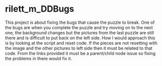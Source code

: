 # rilett_m_DDBugs
This project is about fixing the bugs that cause the puzzle to break. One of the bugs are when you complete the puzzle and try moving on to the next one, the background changes but the pictures from the last puzzle are still there and is difficult to put back on the left side.
How I would approach this is by looking at the script and reset code. If the pieces are not resetting with the image and the other pictures to left side then it must be related to that code. From the links provided it must be a parent/child node issue so fixing the problems in there would fix it.
